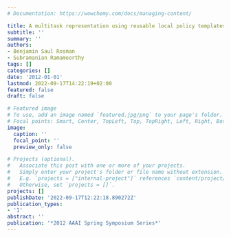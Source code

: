 ```yaml
---
# Documentation: https://wowchemy.com/docs/managing-content/

title: A multitask representation using reusable local policy templates
subtitle: ''
summary: ''
authors:
- Benjamin Saul Rosman
- Subramanian Ramamoorthy
tags: []
categories: []
date: '2012-01-01'
lastmod: 2022-09-17T14:22:19+02:00
featured: false
draft: false

# Featured image
# To use, add an image named `featured.jpg/png` to your page's folder.
# Focal points: Smart, Center, TopLeft, Top, TopRight, Left, Right, BottomLeft, Bottom, BottomRight.
image:
  caption: ''
  focal_point: ''
  preview_only: false

# Projects (optional).
#   Associate this post with one or more of your projects.
#   Simply enter your project's folder or file name without extension.
#   E.g. `projects = ["internal-project"]` references `content/project/deep-learning/index.md`.
#   Otherwise, set `projects = []`.
projects: []
publishDate: '2022-09-17T12:22:18.890272Z'
publication_types:
- '1'
abstract: ''
publication: '*2012 AAAI Spring Symposium Series*'
---
```

